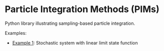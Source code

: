# Particle Integration Methods (PIMs)

Python library illustrating sampling-based particle integration.

Examples:
- [Example 1](ex1_linear_limit_state_function.ipynb): Stochastic system with linear limit state function 
